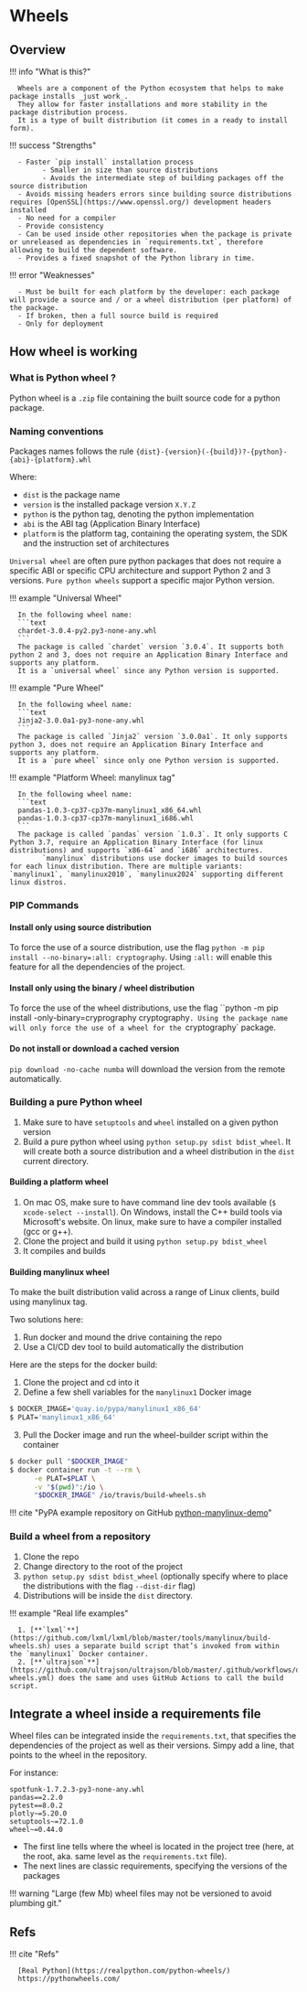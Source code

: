 # Wheels

## Overview

!!! info "What is this?"

      Wheels are a component of the Python ecosystem that helps to make package installs _just work_. 
      They allow for faster installations and more stability in the package distribution process.
      It is a type of built distribution (it comes in a ready to install form).

!!! success "Strengths"

      - Faster `pip install` installation process
            - Smaller in size than source distributions
            - Avoids the intermediate step of building packages off the source distribution
      - Avoids missing headers errors since building source distributions requires [OpenSSL](https://www.openssl.org/) development headers installed
      - No need for a compiler
      - Provide consistency
      - Can be used inside other repositories when the package is private or unreleased as dependencies in `requirements.txt`, therefore allowing to build the dependent software.
      - Provides a fixed snapshot of the Python library in time.

!!! error "Weaknesses"

      - Must be built for each platform by the developer: each package will provide a source and / or a wheel distribution (per platform) of the package.
      - If broken, then a full source build is required
      - Only for deployment

## How wheel is working

### What is Python wheel ?

Python wheel is a `.zip` file containing the built source code for a python package.

### Naming conventions

Packages names follows the rule `{dist}-{version}(-{build})?-{python}-{abi}-{platform}.whl`

Where:
- `dist` is the package name
- `version` is the installed package version `X.Y.Z`
- `python` is the python tag, denoting the python implementation
- `abi` is the ABI tag (Application Binary Interface)
- `platform` is the platform tag, containing the operating system, the SDK and the instruction set of architectures

`Universal wheel` are often pure python packages that does not require a specific ABI or specific CPU architecture and support Python 2 and 3 versions.
`Pure python wheels` support a specific major Python version.

!!! example "Universal Wheel"

      In the following wheel name:
      ```text
      chardet-3.0.4-py2.py3-none-any.whl
      ```
      The package is called `chardet` version `3.0.4`. It supports both python 2 and 3, does not require an Application Binary Interface and supports any platform.
      It is a `universal wheel` since any Python version is supported.

!!! example "Pure Wheel"

      In the following wheel name:
      ```text
      Jinja2-3.0.0a1-py3-none-any.whl
      ```
      The package is called `Jinja2` version `3.0.0a1`. It only supports python 3, does not require an Application Binary Interface and supports any platform.
      It is a `pure wheel` since only one Python version is supported.

!!! example "Platform Wheel: manylinux tag"

      In the following wheel name:
      ```text
      pandas-1.0.3-cp37-cp37m-manylinux1_x86_64.whl
      pandas-1.0.3-cp37-cp37m-manylinux1_i686.whl
      ```
      The package is called `pandas` version `1.0.3`. It only supports C Python 3.7, require an Application Binary Interface (for linux distributions) and supports `x86-64` and `i686` architectures.
            `manylinux` distributions use docker images to build sources for each linux distribution. There are multiple variants: `manylinux1`, `manylinux2010`, `manylinux2024` supporting different linux distros.

### PIP Commands

#### Install only using source distribution

To force the use of a source distribution, use the flag `python -m pip install --no-binary=:all: cryptography`.
Using `:all:` will enable this feature for all the dependencies of the project.

#### Install only using the binary / wheel distribution

To force the use of the wheel distributions, use the flag ``python -m pip install -only-binary=cryprography cryptography`.
Using the package name will only force the use of a wheel for the `cryptography` package.

#### Do not install or download a cached version

`pip download -no-cache numba` will download the version from the remote automatically.

### Building a pure Python wheel

1. Make sure to have `setuptools` and `wheel` installed on a given python version
2. Build a pure python wheel using `python setup.py sdist bdist_wheel`. It will create both a source distribution and a wheel distribution in the `dist` current directory.

#### Building a platform wheel

1. On mac OS, make sure to have command line dev tools available (`$ xcode-select --install`). On Windows, install the C++ build tools via Microsoft's website. On linux, make sure to have a compiler installed (gcc or g++).
2. Clone the project and build it using `python setup.py bdist_wheel`
3. It compiles and builds

#### Building manylinux wheel

To make the built distribution valid across a range of Linux clients, build using manylinux tag.

Two solutions here:

1. Run docker and mound the drive containing the repo
2. Use a CI/CD dev tool to build automatically the distribution

Here are the steps for the docker build:
1. Clone the project and cd into it
2. Define a few shell variables for the `manylinux1` Docker image 
```bash
$ DOCKER_IMAGE='quay.io/pypa/manylinux1_x86_64'
$ PLAT='manylinux1_x86_64'
```
3. Pull the Docker image and run the wheel-builder script within the container
```bash
$ docker pull "$DOCKER_IMAGE"
$ docker container run -t --rm \
      -e PLAT=$PLAT \
      -v "$(pwd)":/io \
      "$DOCKER_IMAGE" /io/travis/build-wheels.sh
```

!!! cite "PyPA example repository on GitHub [python-manylinux-demo](https://github.com/pypa/python-manylinux-demo)"

### Build a wheel from a repository

1. Clone the repo
2. Change directory to the root of the project
3. `python setup.py sdist bdist_wheel` (optionally specify where to place the distributions with the flag `--dist-dir` flag)
4. Distributions will be inside the `dist` directory.

!!! example "Real life examples"

      1. [**`lxml`**](https://github.com/lxml/lxml/blob/master/tools/manylinux/build-wheels.sh) uses a separate build script that’s invoked from within the `manylinux1` Docker container.
      2. [**`ultrajson`**](https://github.com/ultrajson/ultrajson/blob/master/.github/workflows/deploy-wheels.yml) does the same and uses GitHub Actions to call the build script.

## Integrate a wheel inside a requirements file

Wheel files can be integrated inside the `requirements.txt`, that specifies the dependencies of the project as well as their versions.
Simpy add a line, that points to the wheel in the repository.

For instance:

```
spotfunk-1.7.2.3-py3-none-any.whl
pandas==2.2.0
pytest==8.0.2
plotly~=5.20.0
setuptools~=72.1.0
wheel~=0.44.0
```

- The first line tells where the wheel is located in the project tree (here, at the root, aka. same level as the `requirements.txt` file).
- The next lines are classic requirements, specifying the versions of the packages

!!! warning "Large (few Mb) wheel files may not be versioned to avoid plumbing git."

## Refs

!!! cite "Refs"

      [Real Python](https://realpython.com/python-wheels/)
      https://pythonwheels.com/